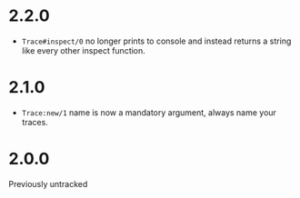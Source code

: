 # 2.2.0

* `Trace#inspect/0` no longer prints to console and instead returns a string like every other inspect function.

# 2.1.0

* `Trace:new/1` name is now a mandatory argument, always name your traces.

# 2.0.0

Previously untracked
